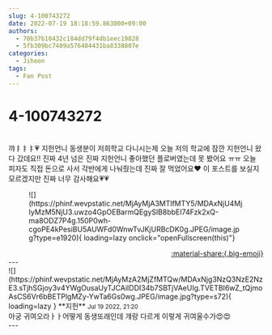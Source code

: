 ```yaml
---
slug: 4-100743272
date: 2022-07-19 18:18:59.863000+09:00
authors:
  - 70b37b18432c184dd79f4db1eec19828
  - 5fb309bc7489a576484431ba8338807e
categories:
  - Jiheon
tags:
  - Fan Post
---
```


# 4-100743272

<div class="post-container" markdown="1">
<div class="content-container md-sidebar__scrollwrap" markdown="1">

<br>꺄ㅑㅑㅑ💗 지헌언니 동생분이 저희학교 다니시는제 오늘 저의 학교에 잠깐 지헌언니 왔다 갔데요!! 진짜 4년 넘은 진짜 지헌언니 좋아했던 플로버였는데 못 봤어요 ㅠㅠ 오늘 피자도 직접 돈으로 사서 각반에게 나눠줬는데 진짜 잘 먹었어요❤️ 이 포스트를 보실지 모르겠지만 진짜 너무 감사해요💗💗
<figure markdown="1">
![](https://phinf.wevpstatic.net/MjAyMjA3MTlfMTY5/MDAxNjU4MjIyMzM5NjU3.uwzo4GpOEBarmQEgySlB8bbEI74Fzk2xQ-ma8ODZ7P4g.150P0wh-cgoPE4kPesiBU5AUWFd0WnwTvJKjURBcDK0g.JPEG/image.jpg?type=e1920){ loading=lazy onclick="openFullscreen(this)"}
</figure>


</div>
</div>

<div style="text-align: right;" markdown="1">
<a href="https://weverse.io/fromis9/fanpost/4-100743272" style="text-align: right;">:material-share:{.big-emoji}</a>
</div>
---

<div class="comments-container md-sidebar__scrollwrap" markdown="1">
<div class="comment" markdown="1">
<div class='id-container' markdown="1">
![](https://phinf.wevpstatic.net/MjAyMzA2MjZfMTQw/MDAxNjg3NzQ3NzE2NzE3.sTjhSGjoy3v4YWgOusaUyTJCAiIDDI34b7SBTjVAeUIg.TVETBI6wZ_tQjmoAsCS6Vr6bBETPlgMZy-YwTa6Gs0wg.JPEG/image.jpg?type=s72){ loading=lazy }
**<span class="artist">지헌</span>** <small>Jul 19 2022, 21:20</small><br>
</div>
<div class='comment-body' markdown="1">
아궁 귀여오라ㅏㅏ어떻게 동생또래인데 걔랑 다르게 이렇게 귀여울수가😍😍
</div>
</div>
</div>
---
